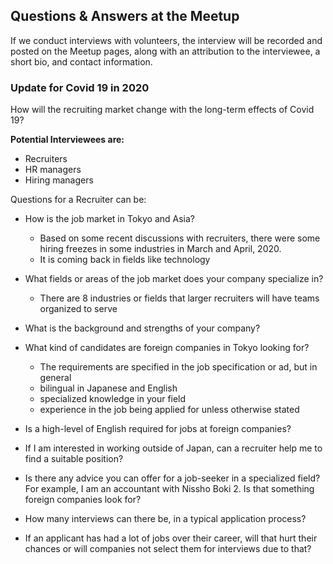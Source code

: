## Questions & Answers at the Meetup
If we conduct interviews with volunteers, the interview will be recorded and posted on the Meetup pages, along with an attribution to the interviewee, a short bio, and contact information. 

### Update for Covid 19 in 2020

How will the recruiting market change with the long-term effects of Covid 19?

**Potential Interviewees are:**
- Recruiters
- HR managers
- Hiring managers

Questions for a Recruiter can be:
  - How is the job market in Tokyo and Asia?
  	- Based on some recent discussions with recruiters, there were some hiring freezes in some industries in March and April, 2020. 
  	- It is coming back in fields like technology

  - What fields or areas of the job market does your company specialize in?
  	- There are 8 industries or fields that larger recruiters will have teams organized to serve

  - What is the background and strengths of your company?

  - What kind of candidates are foreign companies in Tokyo looking for?
  	- The requirements are specified in the job specification or ad, but in general
  	 - bilingual in Japanese and English
  	 - specialized knowledge in your field
  	 - experience in the job being applied for unless otherwise stated

 - Is a high-level of English required for jobs at foreign companies?
  - If I am interested in working outside of Japan, can a recruiter help me to find a suitable position?
  - Is there any advice you can offer for a job-seeker in a specialized field? For example, I am an accountant with Nissho Boki 2. Is that something foreign companies look for?

 - How many interviews can there be, in a typical application process?
 - If an applicant has had a lot of jobs over their career, will that hurt their chances or will companies not select them for interviews due to that?
